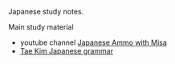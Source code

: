 Japanese study notes.

Main study material

* youtube channel [Japanese Ammo with Misa](https://www.youtube.com/channel/UCBSyd8tXJoEJKIXfrwkPdbA)
* [Tae Kim Japanese grammar](http://www.guidetojapanese.org/learn/grammar#Other_formats)